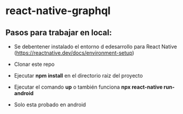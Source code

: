 # react-native-graphql

## Pasos para trabajar en local:

* Se debentener instalado el entorno d edesarrollo para React Native (https://reactnative.dev/docs/environment-setup)

* Clonar este repo

* Ejecutar **npm install** en el directorio raiz del proyecto

* Ejecutar el comando **up** o también funciona **npx react-native run-android**

* Solo esta probado en android
